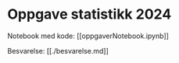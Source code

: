 # Oppgave statistikk 2024

Notebook med kode:
[[oppgaverNotebook.ipynb]]

Besvarelse:
[[./besvarelse.md]]

